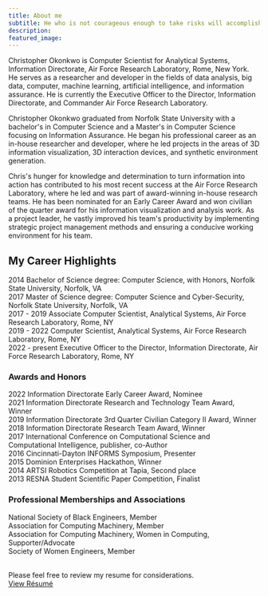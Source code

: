 ```yaml
---
title: About me
subtitle: He who is not courageous enough to take risks will accomplish nothing in life. ---Muhammad Ali
description: 
featured_image: 
---
```

Christopher Okonkwo is Computer Scientist for Analytical Systems, Information Directorate, Air Force Research Laboratory, Rome, New York. He serves as a researcher and developer in the fields of data analysis, big data, computer, machine learning, artificial intelligence, and information assurance. He is currently the Executive Officer to the Director, Information Directorate, and Commander Air Force Research Laboratory.

Christopher Okonkwo graduated from Norfolk State University with a bachelor's in Computer Science and a Master's in Computer Science focusing on Information Assurance. He began his professional career as an in-house researcher and developer, where he led projects in the areas of 3D information visualization, 3D interaction devices, and synthetic environment generation.
  
Chris's hunger for knowledge and determination to turn information into action has contributed to his most recent success at the Air Force Research Laboratory, where he led and was part of award-winning in-house research teams. He has been nominated for an Early Career Award and won civilian of the quarter award for his information visualization and analysis work. As a project leader, he vastly improved his team's productivity by implementing strategic project management methods and ensuring a conducive working environment for his team.


## My Career Highlights 

2014 Bachelor of Science degree: Computer Science, with Honors, Norfolk State University, Norfolk, VA <br>
2017 Master of Science degree: Computer Science and Cyber-Security, Norfolk State University, Norfolk, VA <br>
2017 - 2019 Associate Computer Scientist, Analytical Systems, Air Force Research Laboratory, Rome, NY <br>
2019 - 2022 Computer Scientist, Analytical Systems, Air Force Research Laboratory, Rome, NY <br>
2022 - present Executive Officer to the Director, Information Directorate, Air Force Research Laboratory, Rome, NY <br>

### Awards and Honors
2022 Information Directorate Early Career Award, Nominee <br>
2021 Information Directorate Research and Technology Team Award, Winner <br>
2019 Information Directorate 3rd Quarter Civilian Category II Award, Winner <br>
2018 Information Directorate Research Team Award, Winner <br>
2017 International Conference on Computational Science and Computational Intelligence, publisher, co-Author <br>
2016 Cincinnati-Dayton INFORMS Symposium, Presenter <br>
2015 Dominion Enterprises Hackathon, Winner <br>
2014 ARTSI Robotics Competition at Tapia, Second place <br>
2013 RESNA Student Scientific Paper Competition, Finalist <br>

### Professional Memberships and Associations
National Society of Black Engineers, Member <br>
Association for Computing Machinery, Member <br>
Association for Computing Machinery, Women in Computing, Supporter/Advocate <br>
Society of Women Engineers, Member <br>


<br>
Please feel free to review my resume for considerations.<br>
<a href="https://crisokonkwo.github.io/assets/COkonkwo_resume_.pdf" target="_blank" rel="noopener noreferrer">View R&eacute;sum&eacute;</a>
